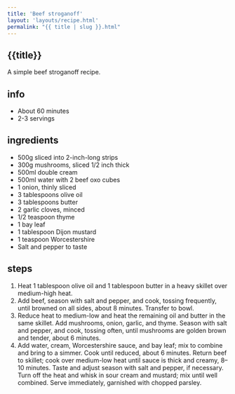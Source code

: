 ```yaml
---
title: 'Beef stroganoff'
layout: 'layouts/recipe.html'
permalink: "{{ title | slug }}.html"
---
```


## {{title}}
A simple beef stroganoff recipe.

## info  
* About 60 minutes  
* 2-3 servings  

## ingredients
- 500g sliced into 2-inch-long strips
- 300g mushrooms, sliced 1/2 inch thick
- 500ml double cream
- 500ml water with 2 beef oxo cubes
- 1 onion, thinly sliced
- 3 tablespoons olive oil
- 3 tablespoons butter
- 2 garlic cloves, minced
- 1/2 teaspoon thyme
- 1 bay leaf
- 1 tablespoon Dijon mustard
- 1 teaspoon Worcestershire
- Salt and pepper to taste

## steps  
1. Heat 1 tablespoon olive oil and 1 tablespoon butter in a heavy skillet over medium-high heat. 
2. Add beef, season with salt and pepper, and cook, tossing frequently, until browned on all sides, about 8 minutes. Transfer to bowl.
3. Reduce heat to medium-low and heat the remaining oil and butter in the same skillet. Add mushrooms, onion, garlic, and thyme. Season with salt and pepper, and cook, tossing often, until mushrooms are golden brown and tender, about 6 minutes.
4. Add water, cream, Worcestershire sauce, and bay leaf; mix to combine and bring to a simmer. Cook until reduced, about 6 minutes. Return beef to skillet; cook over medium-low heat until sauce is thick and creamy, 8–10 minutes. Taste and adjust season with salt and pepper, if necessary. Turn off the heat and whisk in sour cream and mustard; mix until well combined. Serve immediately, garnished with chopped parsley.